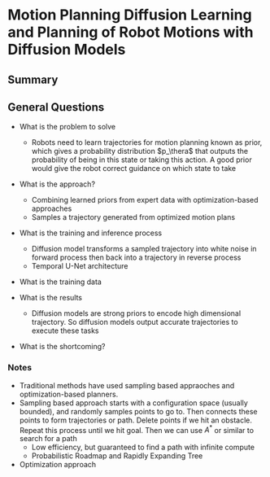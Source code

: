# Motion Planning Diffusion Learning and Planning of Robot Motions with Diffusion Models

## Summary 

## General Questions 
- What is the problem to solve 
    - Robots need to learn trajectories for motion planning known as prior, which gives a probability distribution $p_\thera$ that outputs the probability of being in this state or taking this action. A good prior would give the robot correct guidance on which state to take 

- What is the approach? 
    - Combining learned priors from expert data with optimization-based approaches 
    - Samples a trajectory generated from optimized motion plans 

- What is the training and inference process 
    - Diffusion model transforms a sampled trajectory into white noise in forward process then back into a trajectory in reverse process 
    - Temporal U-Net architecture  
 
- What is the training data 

- What is the results 
    - Diffusion models are strong priors to encode high dimensional trajectory. So diffusion models output accurate trajectories to execute these tasks 
- What is the shortcoming? 


### Notes 
- Traditional methods have used sampling based appraoches and optimization-based planners. 
- Sampling based approach starts with a configuration space (usually bounded), and randomly samples points to go to. Then connects these points to form trajectories or path. Delete points if we hit an obstacle. Repeat this process until we hit goal. Then we can use $A^*$ or similar to search for a path 
    - Low efficiency, but guaranteed to find a path with infinite compute 
    - Probabilistic Roadmap and Rapidly Expanding Tree 
- Optimization approach 